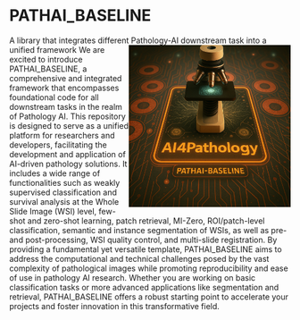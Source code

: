 # PATHAI_BASELINE
A library that integrates different Pathology-AI downstream task into a unified framework
<img src="https://github.com/lingxitong/PATHAI_BASELINE/blob/main/Logo.png"  width="290px" align="right" />
We are excited to introduce PATHAI_BASELINE, a comprehensive and integrated framework that encompasses foundational code for all downstream tasks in the realm of Pathology AI. This repository is designed to serve as a unified platform for researchers and developers, facilitating the development and application of AI-driven pathology solutions. It includes a wide range of functionalities such as weakly supervised classification and survival analysis at the Whole Slide Image (WSI) level, few-shot and zero-shot learning, patch retrieval, MI-Zero, ROI/patch-level classification, semantic and instance segmentation of WSIs, as well as pre- and post-processing, WSI quality control, and multi-slide registration. By providing a fundamental yet versatile template, PATHAI_BASELINE aims to address the computational and technical challenges posed by the vast complexity of pathological images while promoting reproducibility and ease of use in pathology AI research. Whether you are working on basic classification tasks or more advanced applications like segmentation and retrieval, PATHAI_BASELINE offers a robust starting point to accelerate your projects and foster innovation in this transformative field.
